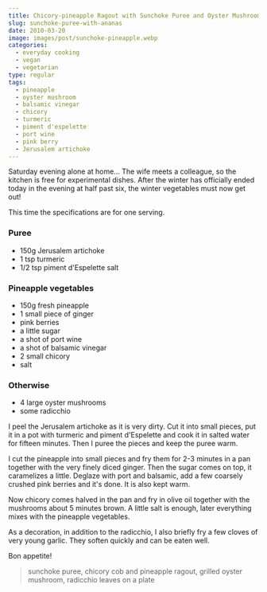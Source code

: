 ```yaml
---
title: Chicory-pineapple Ragout with Sunchoke Puree and Oyster Mushrooms
slug: sunchoke-puree-with-ananas
date: 2010-03-20
image: images/post/sunchoke-pineapple.webp
categories: 
  - everyday cooking
  - vegan
  - vegetarian
type: regular
tags: 
  - pineapple
  - oyster mushroom
  - balsamic vinegar
  - chicory
  - turmeric
  - piment d'espelette
  - port wine
  - pink berry
  - Jerusalem artichoke
---
```


Saturday evening alone at home... The wife meets a colleague, so the kitchen is free for experimental dishes. After the winter has officially ended today in the evening at half past six, the winter vegetables must now get out!

This time the specifications are for one serving.

### Puree

* 150g Jerusalem artichoke 
* 1 tsp turmeric 
* 1/2 tsp piment d'Espelette salt

### Pineapple vegetables

* 150g fresh pineapple 
* 1 small piece of ginger 
* pink berries 
* a little sugar 
* a shot of port wine 
* a shot of balsamic vinegar 
* 2 small chicory 
* salt

### Otherwise

* 4 large oyster mushrooms 
* some radicchio

I peel the Jerusalem artichoke as it is very dirty. Cut it into small pieces, put it in a pot with turmeric and piment d'Espelette and cook it in salted water for fifteen minutes. Then I puree the pieces and keep the puree warm.

I cut the pineapple into small pieces and fry them for 2-3 minutes in a pan together with the very finely diced ginger. Then the sugar comes on top, it caramelizes a little. Deglaze with port and balsamic, add a few coarsely crushed pink berries and it's done. It is also kept warm.

Now chicory comes halved in the pan and fry in olive oil together with the mushrooms about 5 minutes brown. A little salt is enough, later everything mixes with the pineapple vegetables.

As a decoration, in addition to the radicchio, I also briefly fry a few cloves of very young garlic. They soften quickly and can be eaten well.

Bon appetite!

> sunchoke puree, chicory cob and pineapple ragout, grilled oyster mushroom, radicchio leaves on a plate